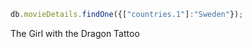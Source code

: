 ```javascript
db.movieDetails.findOne({["countries.1"]:"Sweden"});
```
The Girl with the Dragon Tattoo